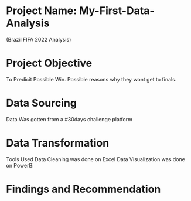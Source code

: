 # Project Name: My-First-Data-Analysis
(Brazil FIFA 2022 Analysis)

# Project Objective
To Predicit Possible Win.
Possible reasons why they wont get to finals.

# Data Sourcing
Data Was gotten from a #30days challenge platform 

# Data Transformation
Tools Used 
Data Cleaning was done on Excel
Data Visualization was done on PowerBi





# Findings and Recommendation
